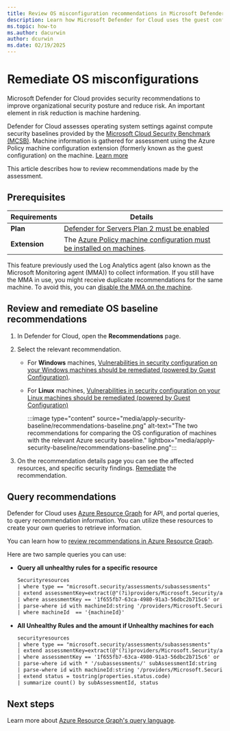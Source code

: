 ```yaml
---
title: Review OS misconfiguration recommendations in Microsoft Defender for Cloud
description: Learn how Microsoft Defender for Cloud uses the guest configuration to compare machine OS settings with baselines in Microsoft Cloud Security Benchmark.
ms.topic: how-to
ms.author: dacurwin
author: dcurwin
ms.date: 02/19/2025
---
```


# Remediate OS misconfigurations

Microsoft Defender for Cloud provides security recommendations to improve organizational security posture and reduce risk. An important element in risk reduction is machine hardening.

Defender for Cloud assesses operating system settings against compute security baselines provided by the [Microsoft Cloud Security Benchmark (MCSB)](/security/benchmark/azure/introduction). Machine information is gathered for assessment using the Azure Policy machine configuration extension (formerly known as the guest configuration) on the machine. [Learn more](operating-system-misconfiguration.md)

This article describes how to review recommendations made by the assessment.

## Prerequisites

**Requirements** | **Details**
--- | ---
**Plan** | [Defender for Servers Plan 2 must be enabled](tutorial-enable-servers-plan.md)
**Extension** | The [Azure Policy machine configuration must be installed on machines](security-baseline-guest-configuration.md).

This feature previously used the Log Analytics agent (also known as the Microsoft Monitoring agent (MMA)) to collect information. If you still have the MMA in use, you might receive duplicate recommendations for the same machine. To avoid this, you can [disable the MMA on the machine](prepare-deprecation-log-analytics-mma-agent.md#duplicate-recommendations).

## Review and remediate OS baseline recommendations

1. In Defender for Cloud, open the **Recommendations** page.
1. Select the relevant recommendation.
    - For **Windows** machines, [Vulnerabilities in security configuration on your Windows machines should be remediated (powered by Guest Configuration)](https://portal.azure.com/#blade/Microsoft_Azure_Security/RecommendationsBlade/assessmentKey/8c3d9ad0-3639-4686-9cd2-2b2ab2609bda).
    - For **Linux** machines, [Vulnerabilities in security configuration on your Linux machines should be remediated (powered by Guest Configuration)](https://portal.azure.com/#blade/Microsoft_Azure_Security/RecommendationsBlade/assessmentKey/1f655fb7-63ca-4980-91a3-56dbc2b715c6)  

        :::image type="content" source="media/apply-security-baseline/recommendations-baseline.png" alt-text="The two recommendations for comparing the OS configuration of machines with the relevant Azure security baseline." lightbox="media/apply-security-baseline/recommendations-baseline.png":::

1. On the recommendation details page you can see the affected resources, and specific security findings. [Remediate](implement-security-recommendations.md) the recommendation.

## Query recommendations

Defender for Cloud uses [Azure Resource Graph](/azure/governance/resource-graph/overview?branch=main) for API, and portal queries, to query recommendation information. You can utilize these resources to create your own queries to retrieve information.

You can learn how to [review recommendations in Azure Resource Graph](review-security-recommendations.md#review-recommendations-in-azure-resource-graph).

Here are two sample queries you can use:

- **Query all unhealthy rules for a specific resource**

    ```rest
    Securityresources 
    | where type == "microsoft.security/assessments/subassessments" 
    | extend assessmentKey=extract(@"(?i)providers/Microsoft.Security/assessments/([^/]*)", 1, id) 
    | where assessmentKey == '1f655fb7-63ca-4980-91a3-56dbc2b715c6' or assessmentKey ==  '8c3d9ad0-3639-4686-9cd2-2b2ab2609bda' 
    | parse-where id with machineId:string '/providers/Microsoft.Security/' * 
    | where machineId  == '{machineId}'
    ```

- **All Unhealthy Rules and the amount if Unhealthy machines for each**

    ```rest
    securityresources 
    | where type == "microsoft.security/assessments/subassessments" 
    | extend assessmentKey=extract(@"(?i)providers/Microsoft.Security/assessments/([^/]*)", 1, id) 
    | where assessmentKey == '1f655fb7-63ca-4980-91a3-56dbc2b715c6' or assessmentKey ==  '8c3d9ad0-3639-4686-9cd2-2b2ab2609bda' 
    | parse-where id with * '/subassessments/' subAssessmentId:string 
    | parse-where id with machineId:string '/providers/Microsoft.Security/' * 
    | extend status = tostring(properties.status.code) 
    | summarize count() by subAssessmentId, status
    ```

## Next steps

Learn more about [Azure Resource Graph's query language](/azure/governance/resource-graph/concepts/query-language?branch=main).

